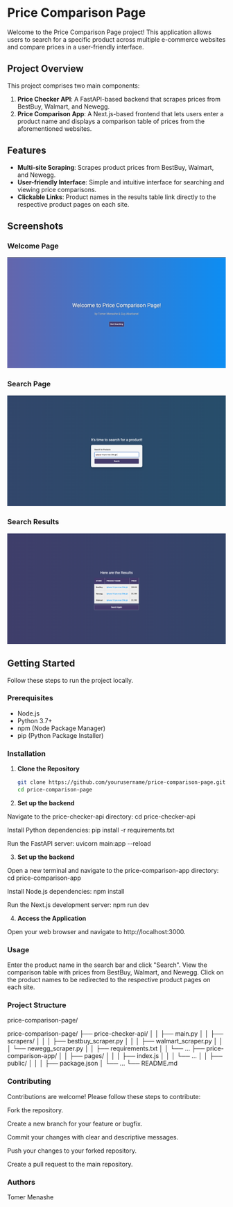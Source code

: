 # Price Comparison Page

Welcome to the Price Comparison Page project! This application allows users to search for a specific product across multiple e-commerce websites and compare prices in a user-friendly interface.

## Project Overview

This project comprises two main components:

1. **Price Checker API**: A FastAPI-based backend that scrapes prices from BestBuy, Walmart, and Newegg.
2. **Price Comparison App**: A Next.js-based frontend that lets users enter a product name and displays a comparison table of prices from the aforementioned websites.

## Features

- **Multi-site Scraping**: Scrapes product prices from BestBuy, Walmart, and Newegg.
- **User-friendly Interface**: Simple and intuitive interface for searching and viewing price comparisons.
- **Clickable Links**: Product names in the results table link directly to the respective product pages on each site.

## Screenshots

### Welcome Page
![Welcome Page](https://github.com/TomerMenashe/price-comparison-page/blob/main/Screenshot%202024-05-27%20at%2019.22.10.png)

### Search Page
![Search Page](https://github.com/TomerMenashe/price-comparison-page/blob/main/Screenshot%202024-05-27%20at%2019.22.40.png)

### Search Results
![Search Results](https://github.com/TomerMenashe/price-comparison-page/blob/main/Screenshot%202024-05-27%20at%2019.23.19.png)

## Getting Started

Follow these steps to run the project locally.

### Prerequisites

- Node.js
- Python 3.7+
- npm (Node Package Manager)
- pip (Python Package Installer)

### Installation

1. **Clone the Repository**

   ```sh
   git clone https://github.com/yourusername/price-comparison-page.git
   cd price-comparison-page
   
2. **Set up the backend**

Navigate to the price-checker-api directory:
cd price-checker-api

Install Python dependencies:
pip install -r requirements.txt

Run the FastAPI server:
uvicorn main:app --reload

3. **Set up the backend**

Open a new terminal and navigate to the price-comparison-app directory:
cd price-comparison-app

Install Node.js dependencies:
npm install

Run the Next.js development server:
npm run dev

4. **Access the Application**

Open your web browser and navigate to http://localhost:3000.

### Usage
Enter the product name in the search bar and click "Search".
View the comparison table with prices from BestBuy, Walmart, and Newegg.
Click on the product names to be redirected to the respective product pages on each site.


### Project Structure
price-comparison-page/

price-comparison-page/
├── price-checker-api/
│
│   ├── main.py
│
│   ├── scrapers/
│
│   │   ├── bestbuy_scraper.py
│
│   │   ├── walmart_scraper.py
│
│   │   └── newegg_scraper.py
│
│   ├── requirements.txt
│
│   └── ...
├── price-comparison-app/
│
│   ├── pages/
│
│   │   ├── index.js
│
│   │   └── ...
│
│   ├── public/
│
│
│   ├── package.json
│   └── ...
└── README.md


### Contributing
Contributions are welcome! Please follow these steps to contribute:

Fork the repository.

Create a new branch for your feature or bugfix.

Commit your changes with clear and descriptive messages.

Push your changes to your forked repository.

Create a pull request to the main repository.

### Authors
Tomer Menashe
